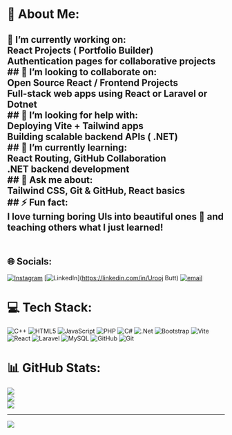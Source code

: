 # 💫 About Me:
## 🔭 I’m currently working on:<br> React Projects ( Portfolio Builder)<br> Authentication pages for collaborative projects<br>## 🤝 I’m looking to collaborate on:<br>Open Source React / Frontend Projects<br>Full-stack web apps using React or Laravel or Dotnet<br>## 🤔 I’m looking for help with:<br>Deploying Vite + Tailwind apps<br>Building scalable backend APIs ( .NET)<br>## 🌱 I’m currently learning:<br>React Routing, GitHub Collaboration<br>.NET backend development<br>## 💬 Ask me about:<br>Tailwind CSS, Git & GitHub, React basics<br>## ⚡ Fun fact:<br>I love turning boring UIs into beautiful ones 🌈 and teaching others what I just learned!<br><br>


## 🌐 Socials:
[![Instagram](https://img.shields.io/badge/Instagram-%23E4405F.svg?logo=Instagram&logoColor=white)](https://instagram.com/dev._.dreams) [![LinkedIn](https://img.shields.io/badge/LinkedIn-%230077B5.svg?logo=linkedin&logoColor=white)](https://linkedin.com/in/Urooj Butt) [![email](https://img.shields.io/badge/Email-D14836?logo=gmail&logoColor=white)](mailto:zbutturooj@gmail.com) 

# 💻 Tech Stack:
![C++](https://img.shields.io/badge/c++-%2300599C.svg?style=for-the-badge&logo=c%2B%2B&logoColor=white) ![HTML5](https://img.shields.io/badge/html5-%23E34F26.svg?style=for-the-badge&logo=html5&logoColor=white) ![JavaScript](https://img.shields.io/badge/javascript-%23323330.svg?style=for-the-badge&logo=javascript&logoColor=%23F7DF1E) ![PHP](https://img.shields.io/badge/php-%23777BB4.svg?style=for-the-badge&logo=php&logoColor=white) ![C#](https://img.shields.io/badge/c%23-%23239120.svg?style=for-the-badge&logo=csharp&logoColor=white) ![.Net](https://img.shields.io/badge/.NET-5C2D91?style=for-the-badge&logo=.net&logoColor=white) ![Bootstrap](https://img.shields.io/badge/bootstrap-%238511FA.svg?style=for-the-badge&logo=bootstrap&logoColor=white) ![Vite](https://img.shields.io/badge/vite-%23646CFF.svg?style=for-the-badge&logo=vite&logoColor=white) ![React](https://img.shields.io/badge/react-%2320232a.svg?style=for-the-badge&logo=react&logoColor=%2361DAFB) ![Laravel](https://img.shields.io/badge/laravel-%23FF2D20.svg?style=for-the-badge&logo=laravel&logoColor=white) ![MySQL](https://img.shields.io/badge/mysql-4479A1.svg?style=for-the-badge&logo=mysql&logoColor=white) ![GitHub](https://img.shields.io/badge/github-%23121011.svg?style=for-the-badge&logo=github&logoColor=white) ![Git](https://img.shields.io/badge/git-%23F05033.svg?style=for-the-badge&logo=git&logoColor=white)
# 📊 GitHub Stats:
![](https://github-readme-stats.vercel.app/api?username=uroojbutt&theme=radical&hide_border=false&include_all_commits=true&count_private=true)<br/>
![](https://nirzak-streak-stats.vercel.app/?user=uroojbutt&theme=radical&hide_border=false)<br/>
![](https://github-readme-stats.vercel.app/api/top-langs/?username=uroojbutt&theme=radical&hide_border=false&include_all_commits=true&count_private=true&layout=compact)

---
[![](https://visitcount.itsvg.in/api?id=uroojbutt&icon=0&color=0)](https://visitcount.itsvg.in)

<!-- Proudly created with GPRM ( https://gprm.itsvg.in ) -->
 
<!---
uroojbutt/uroojbutt is a ✨ special ✨ repository because its `README.md` (this file) appears on your GitHub profile.
You can click the Preview link to take a look at your changes.
--->
